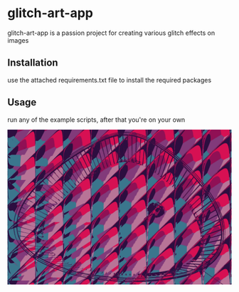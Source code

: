 # glitch-art-app

glitch-art-app is a passion project for creating various glitch effects on images

## Installation

use the attached requirements.txt file to install the required packages

## Usage

run any of the example scripts, after that you're on your own

![ABSOLUTE CINEMA](example-out/1739923913-6.png)
